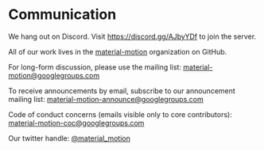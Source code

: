 # Communication

We hang out on Discord. Visit https://discord.gg/AJbyYDf to join the server.

All of our work lives in the [material-motion](https://github.com/material-motion) organization on GitHub.

For long-form discussion, please use the mailing list: [material-motion@googlegroups.com](https://groups.google.com/forum/#!forum/material-motion)

To receive announcements by email, subscribe to our announcement mailing list: [material-motion-announce@googlegroups.com](https://groups.google.com/forum/#!forum/material-motion-announce)

Code of conduct concerns (emails visible only to core contributors): material-motion-coc@googlegroups.com

Our twitter handle: [@material_motion](http://twitter.com/material_motion)
